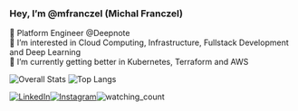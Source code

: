 ### Hey, I’m @mfranczel (Michal Franczel)
💼 Platform Engineer @Deepnote \
👀 I’m interested in Cloud Computing, Infrastructure, Fullstack Development and Deep Learning \
🌱 I’m currently getting better in Kubernetes, Terraform and AWS


![Overall Stats](https://github-readme-stats.vercel.app/api?username=mfranczel&count_private=true&show_icons=true&hide=contribs)
![Top Langs](https://github-readme-stats.vercel.app/api/top-langs/?username=mfranczel&layout=compact)


<div style="display: flex; flex-direction: row">
  <a href="https://www.linkedin.com/in/mfranczel/" target="_blank"><img src="https://img.shields.io/badge/LinkedIn-%230077B5.svg?&style=flat-square&logo=linkedin&logoColor=white" alt="LinkedIn"></a>
  <a href="https://www.instagram.com/mfranczel/" target="_blank"><img src="https://img.shields.io/badge/Instagram-%23E4405F.svg?&style=flat-square&logo=instagram&logoColor=white" alt="Instagram"></a>
  <img src="https://komarev.com/ghpvc/?username=mfranczel&color=brightgreen" alt="watching_count" />
</div>
